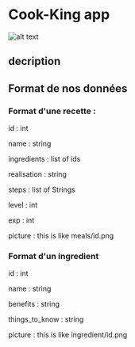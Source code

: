 # Cook-King app
![alt text](logo.pnj)

## decription

## Format de nos données
### Format d'une recette :

id : int

name : string

ingredients : list of ids

realisation : string

steps : list of Strings

level : int

exp : int

picture : this is like meals/id.png

### Format d'un ingredient

id : int

name : string

benefits : string

things_to_know : string

picture : this is like ingredient/id.png
